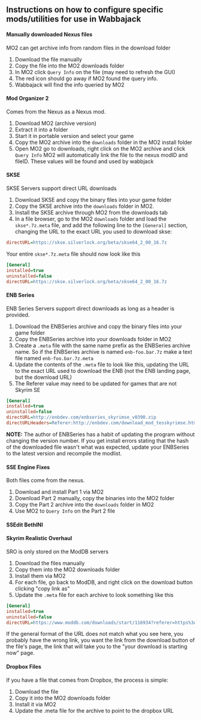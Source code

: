 ## Instructions on how to configure specific mods/utilities for use in Wabbajack

#### Manually downloaded Nexus files
MO2 can get archive info from random files in the download folder

1) Download the file manually
2) Copy the file into the MO2 downloads folder
3) In MO2 click `Query Info` on the file (may need to refresh the GUI)
4) The red icon should go away if MO2 found the query info.
5) Wabbajack will find the info queried by MO2

#### Mod Organizer 2
Comes from the Nexus as a Nexus mod. 

1) Download MO2 (archive version)
2) Extract it into a folder
3) Start it in portable version and select your game
4) Copy the MO2 archive into the `downloads` folder in the MO2 install folder
5) Open MO2 go to downloads, right click on the MO2 archive and click `Query Info` MO2 will
automatically link the file to the nexus modID and fileID. These values will be found and used
by wabbjack

#### SKSE
SKSE Servers support direct URL downloads

1) Download SKSE and copy the binary files into your game folder
2) Copy the SKSE archive into the `downloads` folder in MO2. 
3) Install the SKSE archive through MO2 from the downloads tab
4) In a file browser, go to the MO2 `downloads` folder and load the `skse*.7z.meta` file, and add
the following line to the `[General]` section, changing the URL to the exact URL you used to download skse:

```ini
directURL=https://skse.silverlock.org/beta/skse64_2_00_16.7z
```

Your entire `skse*.7z.meta` file should now look like this

```ini
[General]
installed=true
uninstalled=false
directURL=https://skse.silverlock.org/beta/skse64_2_00_16.7z
```

#### ENB Series
ENB Series Servers support direct downloads as long as a header is provided.

1) Download the ENBSeries archive and copy the binary files into your game folder
2) Copy the ENBSeries archive into your downloads folder in MO2
3) Create a `.meta` file with the same name prefix as the ENBSeries archive name. So if the ENBSeries
archive is named `enb-foo.bar.7z` make a text file named `enb-foo.bar.7z.meta`
4) Update the contents of the `.meta` file to look like this, updating the URL to the exact URL
used to download the ENB (not the ENB landing page, but the download URL)
5) The Referer value may need to be updated for games that are not Skyrim SE

```ini
[General]
installed=true
uninstalled=false
directURL=http://enbdev.com/enbseries_skyrimse_v0390.zip
directURLHeaders=Referer:http://enbdev.com/download_mod_tesskyrimse.html
```

**NOTE:** The author of ENBSeries has a habit of updating the program without changing the version number. If you get
install errors stating that the hash of the downloaded file wasn't what was expected, update your ENBSeries to the latest
version and recompile the modlist.

#### SSE Engine Fixes
Both files come from the nexus. 

1) Download and install Part 1 via MO2
2) Download Part 2 manually, copy the binaries into the MO2 folder
3) Copy the Part 2 archive into the `downloads` folder in MO2
4) Use MO2 to `Query Info` on the Part 2 file

#### SSEdit BethINI

#### Skyrim Realistic Overhaul
SRO is only stored on the ModDB servers

1) Download the files manually
2) Copy them into the MO2 downloads folder
3) Install them via MO2
4) For each file, go back to ModDB, and right click on the download button clicking "copy link as"
5) Update the `.meta` file for each archive to look something like this

```ini
[General]
installed=true
uninstalled=false
directURL=https://www.moddb.com/downloads/start/116934?referer=https%3A%2F%2Fwww.moddb.com%2Fmods%2Fskyrim-realistic-overhaul%2Fdownloads
```

If the general format of the URL does not match what you see here, you probably have the wrong link, you want the link from 
the download button of the file's page, the link that will take you to the "your download is starting now" page. 

#### Dropbox Files
If you have a file that comes from Dropbox, the process is simple:

1) Download the file
2) Copy it into the MO2 downloads folder
3) Install it via MO2
4) Update the .meta file for the archive to point to the dropbox URL
